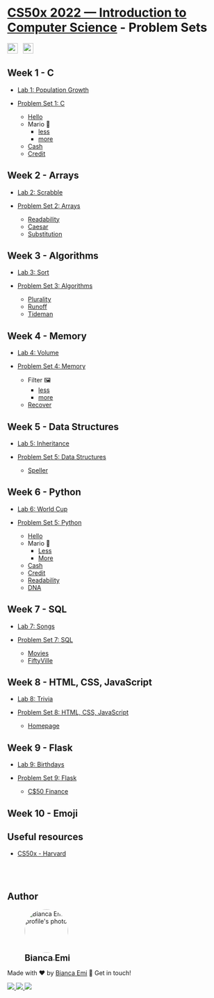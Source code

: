 ﻿# [CS50x 2022 — Introduction to Computer Science](https://cs50.harvard.edu/x/2022/) - Problem Sets 
<img src="https://img.shields.io/github/last-commit/bemibrando/cs50x_2022?style=for-the-badge" height="24px"> &nbsp; <img src="https://img.shields.io/badge/status-In%20Progress-yellow?style=for-the-badge" height="24px">



## Week 1 - C

- [Lab 1: Population Growth](/lab1)

- [Problem Set 1: C](/pset1)
  - [Hello](/pset1/hello)
  - Mario :mushroom:
    - [less](/pset1/mario/less)
    - [more](/pset1/mario/more)
  - [Cash](/pset1/cash)
  - [Credit](/pset1/credit)

## Week 2 - Arrays

- [Lab 2: Scrabble](/lab2)

- [Problem Set 2: Arrays](/pset2)
  - [Readability](/pset2/readability)
  - [Caesar](/pset2/caesar)
  - [Substitution](/pset2/substitution)

## Week 3 - Algorithms

- [Lab 3: Sort](/lab3)

- [Problem Set 3: Algorithms](/pset3)
  - [Plurality](pset3/plurality)
  - [Runoff](pset3/runoff)
  - [Tideman](pset3/tideman)

## Week 4 - Memory

- [Lab 4: Volume](/lab4)

- [Problem Set 4: Memory](/pset4)
  - Filter :framed_picture:
    - [less](/pset4/filter/less)
    - [more](/pset4/filter/more)
  - [Recover](/pset4/recover)

## Week 5 - Data Structures

- [Lab 5: Inheritance](/lab5)

- [Problem Set 5: Data Structures](/pset5)
    - [Speller](/pset5/speller)

## Week 6 - Python

- [Lab 6: World Cup](/lab6)

- [Problem Set 5: Python](/pset6)
    - [Hello](/pset6/hello)
    - Mario :mushroom:
        - [Less](/pset6/mario/less)
        - [More](/pset6/mario/more)
    - [Cash](/pset6/cash)
    - [Credit](/pset6/credit)
    - [Readability](/pset6/readability)
    - [DNA](/pset6/dna)

## Week 7 - SQL

- [Lab 7: Songs](/pset7)

- [Problem Set 7: SQL](/pset7)
    - [Movies](/pset7/movies)
    - [FiftyVille](/pset7/fiftyville)

## Week 8 - HTML, CSS, JavaScript

- [Lab 8: Trivia](/lab8)

- [Problem Set 8: HTML, CSS, JavaScript](/pset8)
    - [Homepage](pset8/homepage)

## Week 9 - Flask

- [Lab 9: Birthdays](/lab9)

- [Problem Set 9: Flask](/pset9)
    - [C$50 Finance](pset9/cs50finance)

## Week 10 - Emoji

## Useful resources
- [CS50x - Harvard](https://cs50.harvard.edu/x/2022/)

<br /><br />

## Author
<div sytle="display: inline-block;">
    <figure>
        <a href="https://github.com/bemibrando" target="_blank">
            <img style="border-radius: 50%;" src="https://avatars.githubusercontent.com/u/102377919?v=4" width="100px" alt="Bianca Emi profile's photo"> <br />
            <sub style="text-align: center; font-size: 1.4em;"><b>Bianca Emi</b></sub>
        </a>
    </figure>
    <p>Made with ♥ by <a href="https://github.com/bemibrando" target="_blank">Bianca Emi</a> 👋 Get in touch!</p>
    <div align="start">
        <a href="https://www.linkedin.com/in/bianca-emi/" target="_blank">
            <img src="https://img.shields.io/badge/LinkedIn-0077B5?style=for-the-badge&logo=linkedin&logoColor=white">
        </a>   
        <a href="https://twitter.com/bemibrando" target="_blank">
            <img src="https://img.shields.io/badge/Twitter-1DA1F2?style=for-the-badge&logo=twitter&logoColor=white">
        </a>   
        <a href="mailto: bemi.brando@outlook.com">
            <img src="https://img.shields.io/badge/bemi.brando@outlook.com-0078D4?style=for-the-badge&logo=microsoft-outlook&logoColor=white">
        </a><br/>
    </div>
</div>